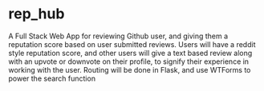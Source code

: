 # rep_hub
A Full Stack Web App for reviewing Github user, and giving them a reputation score based on user submitted reviews.
Users will have a reddit style reputation score, and other users will give a text based review along with an upvote or downvote on their profile, to signify their experience in working with the user.
Routing will be done in Flask, and use WTForms to power the search function
